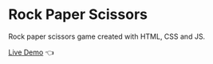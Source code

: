 # Rock Paper Scissors

Rock paper scissors game created with HTML, CSS and JS.

[Live Demo](https://ItsMattG.github.io/rock-paper-scissors/) :point_left:
